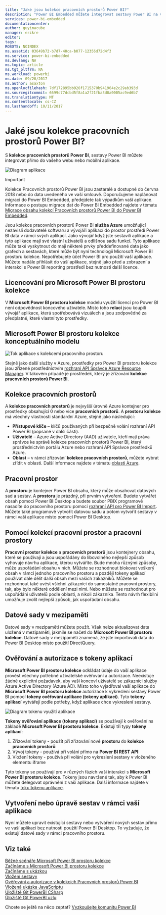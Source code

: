 ```yaml
---
title: "Jaké jsou kolekce pracovních prostorů Power BI?"
description: "Power BI Embedded můžete integrovat sestavy Power BI na váš web nebo mobilní aplikace, takže nemusíte vytvářet vlastní řešení."
services: power-bi-embedded
documentationcenter: 
author: guyinacube
manager: erikre
editor: 
tags: 
ROBOTS: NOINDEX
ms.assetid: 03649b72-b7d7-40ca-b077-12356d72d4f3
ms.service: power-bi-embedded
ms.devlang: NA
ms.topic: article
ms.tgt_pltfrm: NA
ms.workload: powerbi
ms.date: 09/20/2017
ms.author: asaxton
ms.openlocfilehash: 7df172895bb926f1715370b941964e2c29ab393d
ms.sourcegitcommit: 6699c77dcbd5f8a1a2f21fba3d0a0005ac9ed6b7
ms.translationtype: MT
ms.contentlocale: cs-CZ
ms.lasthandoff: 10/11/2017
---
```

# <a name="what-are-power-bi-workspace-collections"></a>Jaké jsou kolekce pracovních prostorů Power BI?

S **kolekce pracovních prostorů Power BI**, sestavy Power BI můžete integrovat přímo do vašeho webu nebo mobilní aplikace.

![Diagram aplikace](media/what-are-power-bi-workspace-collections/what-is.png)

> [!IMPORTANT]
> Kolekce Pracovních prostorů Power BI jsou zastaralé a dostupné do června 2018 nebo do data uvedeného ve vaší smlouvě. Doporučujeme naplánovat migraci do Power BI Embedded, předejdete tak výpadkům vaší aplikace. Informace o postupu migrace dat do Power BI Embedded najdete v tématu [Migrace obsahu kolekcí Pracovních prostorů Power BI do Power BI Embedded](https://powerbi.microsoft.com/documentation/powerbi-developer-migrate-from-powerbi-embedded/).

Jsou kolekce pracovních prostorů Power BI **služba Azure** umožňující nezávislí dodavatelé softwaru a vývojáři aplikací do prostor prostředí Power BI data v rámci svých aplikací. Jako vývojář když jste sestavili aplikace a tyto aplikace mají své vlastní uživatelů a odlišnou sadu funkcí. Tyto aplikace může také vyskytnout do mají některé prvky předdefinované data jako grafech a sestavách, které může být nyní technologii Microsoft Power BI prostoru kolekce. Nepotřebujete účet Power BI pro použití vaší aplikace. Můžete nadále přihlásit do vaší aplikace, stejně jako před a zobrazení a interakci s Power BI reporting prostředí bez nutnosti další licence.

## <a name="licensing-for-microsoft-power-bi-workspace-collections"></a>Licencování pro Microsoft Power BI prostoru kolekce

V **Microsoft Power BI prostoru kolekce** modelu využití licencí pro Power BI není odpovědnost koncového uživatele.  Místo toho **relací** jsou koupili vývojář aplikace, která spotřebovává vizuálech a jsou zodpovědné za předplatné, které vlastní tyto prostředky. 

## <a name="microsoft-power-bi-workspace-collections-conceptual-model"></a>Microsoft Power BI prostoru kolekce konceptuálního modelu

![Tok aplikace s kolekcemi pracovního prostoru](media/what-are-power-bi-workspace-collections/model.png)

Stejně jako další služby v Azure, prostředky pro Power BI prostoru kolekce jsou zřízené prostřednictvím [rozhraní API Správce Azure Resource Manager](https://msdn.microsoft.com/library/mt712306.aspx). V takovém případě je prostředek, který je zřizování **kolekce pracovních prostorů Power BI**.

## <a name="workspace-collection"></a>Kolekce pracovních prostorů

A **kolekce pracovních prostorů** je nejvyšší úrovně Azure kontejner pro prostředky obsahující 0 nebo více **pracovních prostorů**.  A **prostoru** **kolekce** má všechny vlastnosti standardní Azure, stejně jako následující:

* **Přístupové klíče** – klíčů používaných při bezpečně volání rozhraní API Power BI (popsané v další části).
* **Uživatelé** – Azure Active Directory (AAD) uživatele, kteří mají práva správce ke správě kolekce pracovních prostorů Power BI, který prostřednictvím portálu Azure nebo rozhraní API Správce prostředků Azure.
* **Oblast** – v rámci zřizování **kolekce pracovních prostorů**, můžete vybrat zřídit v oblasti. Další informace najdete v tématu [oblasti Azure](https://azure.microsoft.com/regions/).

## <a name="workspace"></a>Pracovní prostor

A **prostoru** je kontejner Power BI obsahu, který může obsahovat datových sad a sestav. A **prostoru** je prázdný, při prvním vytvoření. Budete vytvářet obsah pomocí Power BI Desktop a budete soubor PBIX programově nasadíte do pracovního prostoru pomocí [rozhraní API pro Power BI Import](https://msdn.microsoft.com/library/mt711504.aspx). Můžete také programově vytvořit datovou sadu a potom vytvořit sestavy v rámci vaší aplikace místo pomocí Power BI Desktop.

## <a name="using-workspace-collections-and-workspaces"></a>Pomocí kolekcí pracovní prostor a pracovní prostory

**Pracovní prostor kolekce** a **pracovních prostorů** jsou kontejnery obsahu, které se používají a jsou uspořádány do libovolného nejlepší způsob vyhovuje návrhu aplikace, kterou vytváříte. Bude mnoha různými způsoby, může uspořádání obsahu v nich. Můžete se rozhodnout blokovat veškerý obsah v rámci jednoho pracovního prostoru a později tokeny aplikací používat dále dělit další obsah mezi vašich zákazníků. Můžete se rozhodnout také uvést všichni zákazníci do samostatné pracovní prostory, tak, aby bylo některé oddělení mezi nimi. Nebo můžete se rozhodnout pro uspořádání uživatelů podle oblasti, a nikoli zákazníka. Tento návrh flexibilní umožňuje zvolit nejlepší způsob, jak uspořádání obsahu.

## <a name="cached-datasets"></a>Datové sady v mezipaměti

Datové sady v mezipaměti můžete použít.  Však nelze aktualizovat data uložená v mezipaměti, jakmile se načetl do **Microsoft Power BI prostoru kolekce**. Datové sady v mezipaměti znamená, že jste importovali data do Power BI Desktop místo použití DirectQuery.

## <a name="authentication-and-authorization-with-app-tokens"></a>Ověřování a autorizace s tokeny aplikací

**Microsoft Power BI prostoru kolekce** odkládat údaje do vaší aplikace provést všechny potřebné uživatelské ověřování a autorizace. Neexistuje žádné explicitní požadavek, aby vaši koncoví uživatelé se zákazníci služby Azure Active Directory (Azure AD).  Místo toho vyjadřoval vaší aplikace do **Microsoft Power BI prostoru kolekce** autorizace k vykreslení sestavy Power BI pomocí **tokeny ověřování aplikace (tokeny aplikací)**.  Tyto **tokeny aplikací** vytvářejí podle potřeby, když aplikace chce vykreslení sestavy.

![Diagram tokenu využití aplikace](media/what-are-power-bi-workspace-collections/app-tokens.png)

**Tokeny ověřování aplikace (tokeny aplikací)** se používají k ověřování na základě **Microsoft Power BI prostoru kolekce**.  Existují tři typy **tokeny aplikací**:

1. Zřizování tokeny - použít při zřizování nové **prostoru** do **kolekce pracovních prostorů**
2. Vývoj tokeny - používá při volání přímo na **Power BI REST API**
3. Vložení tokeny - používá při volání pro vykreslení sestavy v vloženého elementu iframe

Tyto tokeny se používají pro v různých fázích vaši interakci s **Microsoft Power BI prostoru kolekce**.  Tokeny jsou navržené tak, aby k Power BI můžete delegovat oprávnění z vaší aplikace. Další informace najdete v tématu [toku tokenu aplikace](app-token-flow.md).

## <a name="create-or-edit-reports-within-your-application"></a>Vytvoření nebo úpravě sestav v rámci vaší aplikace

Nyní můžete upravit existující sestavy nebo vytváření nových sestav přímo ve vaší aplikaci bez nutnosti použití Power BI Desktop. To vyžaduje, že existují datové sady v rámci pracovního prostoru.

## <a name="see-also"></a>Viz také

[Běžné scénáře Microsoft Power BI prostoru kolekce](scenarios.md)  
[Začínáme s Microsoft Power BI prostoru kolekce](get-started.md)  
[Začínáme s ukázkou](get-started-sample.md)  
[Vložení sestavy](embed-report.md)  
[Ověřování a autorizace v kolekcích Pracovních prostorů Power BI](app-token-flow.md)  
[Vložená ukázka JavaScriptu](https://microsoft.github.io/PowerBI-JavaScript/demo/)  
[Úložiště Git PowerBI CSharp](https://github.com/Microsoft/PowerBI-CSharp)  
[Úložiště Git PowerBI uzlu](https://github.com/Microsoft/PowerBI-Node)  

Chcete se ještě na něco zeptat? [Vyzkoušejte komunitu Power BI](http://community.powerbi.com/)
